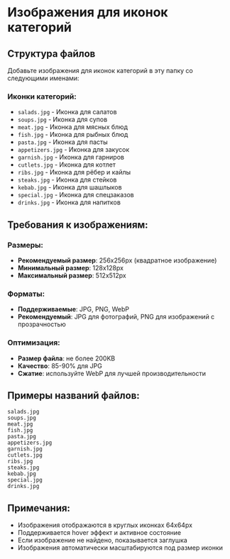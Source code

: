 # Изображения для иконок категорий

## Структура файлов

Добавьте изображения для иконок категорий в эту папку со следующими именами:

### Иконки категорий:
- `salads.jpg` - Иконка для салатов
- `soups.jpg` - Иконка для супов
- `meat.jpg` - Иконка для мясных блюд
- `fish.jpg` - Иконка для рыбных блюд
- `pasta.jpg` - Иконка для пасты
- `appetizers.jpg` - Иконка для закусок
- `garnish.jpg` - Иконка для гарниров
- `cutlets.jpg` - Иконка для котлет
- `ribs.jpg` - Иконка для рёбер и кайлы
- `steaks.jpg` - Иконка для стейков
- `kebab.jpg` - Иконка для шашлыков
- `special.jpg` - Иконка для спецзаказов
- `drinks.jpg` - Иконка для напитков

## Требования к изображениям:

### Размеры:
- **Рекомендуемый размер**: 256x256px (квадратное изображение)
- **Минимальный размер**: 128x128px
- **Максимальный размер**: 512x512px

### Форматы:
- **Поддерживаемые**: JPG, PNG, WebP
- **Рекомендуемый**: JPG для фотографий, PNG для изображений с прозрачностью

### Оптимизация:
- **Размер файла**: не более 200KB
- **Качество**: 85-90% для JPG
- **Сжатие**: используйте WebP для лучшей производительности

## Примеры названий файлов:
```
salads.jpg
soups.jpg
meat.jpg
fish.jpg
pasta.jpg
appetizers.jpg
garnish.jpg
cutlets.jpg
ribs.jpg
steaks.jpg
kebab.jpg
special.jpg
drinks.jpg
```

## Примечания:
- Изображения отображаются в круглых иконках 64x64px
- Поддерживается hover эффект и активное состояние
- Если изображение не найдено, показывается заглушка
- Изображения автоматически масштабируются под размер иконки 
